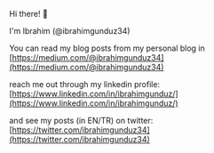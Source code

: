 
Hi there! 👋

I'm Ibrahim (@ibrahimgunduz34)

You can read my blog posts from my personal blog in [https://medium.com/@ibrahimgunduz34](https://medium.com/@ibrahimgunduz34)

reach me out through my linkedin profile: [https://www.linkedin.com/in/ibrahimgunduz/](https://www.linkedin.com/in/ibrahimgunduz/)

and see my posts (in EN/TR) on twitter: [https://twitter.com/ibrahimgunduz34](https://twitter.com/ibrahimgunduz34)
